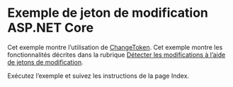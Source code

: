 # <a name="aspnet-core-change-token-sample"></a>Exemple de jeton de modification ASP.NET Core

Cet exemple montre l’utilisation de [ChangeToken](https://docs.microsoft.com/dotnet/api/microsoft.extensions.primitives.changetoken). Cet exemple montre les fonctionnalités décrites dans la rubrique [Détecter les modifications à l’aide de jetons de modification](https://docs.microsoft.com/aspnet/core/fundamentals/primitives/change-tokens).

Exécutez l’exemple et suivez les instructions de la page Index.
